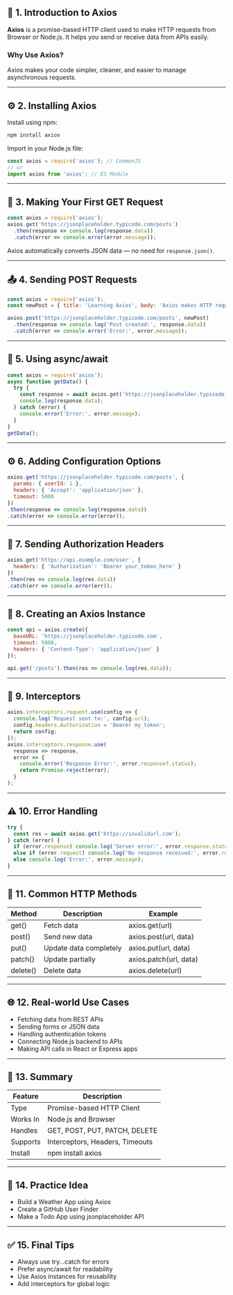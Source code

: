

## 🧠 1. Introduction to Axios
**Axios** is a promise-based HTTP client used to make HTTP requests from Browser or Node.js.
It helps you send or receive data from APIs easily.

### Why Use Axios?
Axios makes your code simpler, cleaner, and easier to manage asynchronous requests.

---

## ⚙️ 2. Installing Axios
Install using npm:
```bash
npm install axios
```
Import in your Node.js file:
```js
const axios = require('axios'); // CommonJS
// or
import axios from 'axios'; // ES Module
```

---

## 🚀 3. Making Your First GET Request
```js
const axios = require('axios');
axios.get('https://jsonplaceholder.typicode.com/posts')
  .then(response => console.log(response.data))
  .catch(error => console.error(error.message));
```

Axios automatically converts JSON data — no need for `response.json()`.

---

## 📤 4. Sending POST Requests
```js
const axios = require('axios');
const newPost = { title: 'Learning Axios', body: 'Axios makes HTTP requests easy!', userId: 1 };

axios.post('https://jsonplaceholder.typicode.com/posts', newPost)
  .then(response => console.log('Post created:', response.data))
  .catch(error => console.error('Error:', error.message));
```

---

## 🧩 5. Using async/await
```js
const axios = require('axios');
async function getData() {
  try {
    const response = await axios.get('https://jsonplaceholder.typicode.com/users');
    console.log(response.data);
  } catch (error) {
    console.error('Error:', error.message);
  }
}
getData();
```

---

## ⚙️ 6. Adding Configuration Options
```js
axios.get('https://jsonplaceholder.typicode.com/posts', {
  params: { userId: 1 },
  headers: { 'Accept': 'application/json' },
  timeout: 5000
})
.then(response => console.log(response.data))
.catch(error => console.error(error));
```

---

## 🔐 7. Sending Authorization Headers
```js
axios.get('https://api.example.com/user', {
  headers: { 'Authorization': 'Bearer your_token_here' }
})
.then(res => console.log(res.data))
.catch(err => console.error(err));
```

---

## 🧱 8. Creating an Axios Instance
```js
const api = axios.create({
  baseURL: 'https://jsonplaceholder.typicode.com',
  timeout: 5000,
  headers: { 'Content-Type': 'application/json' }
});

api.get('/posts').then(res => console.log(res.data));
```

---

## 🔁 9. Interceptors
```js
axios.interceptors.request.use(config => {
  console.log('Request sent to:', config.url);
  config.headers.Authorization = 'Bearer my_token';
  return config;
});
axios.interceptors.response.use(
  response => response,
  error => {
    console.error('Response Error:', error.response?.status);
    return Promise.reject(error);
  }
);
```

---

## ⚠️ 10. Error Handling
```js
try {
  const res = await axios.get('https://invalidurl.com');
} catch (error) {
  if (error.response) console.log('Server error:', error.response.status);
  else if (error.request) console.log('No response received:', error.request);
  else console.log('Error:', error.message);
}
```

---

## 🧾 11. Common HTTP Methods
| Method | Description | Example |
|--------|--------------|---------|
| get() | Fetch data | axios.get(url) |
| post() | Send new data | axios.post(url, data) |
| put() | Update data completely | axios.put(url, data) |
| patch() | Update partially | axios.patch(url, data) |
| delete() | Delete data | axios.delete(url) |

---

## 🌐 12. Real-world Use Cases
- Fetching data from REST APIs  
- Sending forms or JSON data  
- Handling authentication tokens  
- Connecting Node.js backend to APIs  
- Making API calls in React or Express apps

---

## 🧠 13. Summary
| Feature | Description |
|----------|--------------|
| Type | Promise-based HTTP Client |
| Works In | Node.js and Browser |
| Handles | GET, POST, PUT, PATCH, DELETE |
| Supports | Interceptors, Headers, Timeouts |
| Install | npm install axios |

---

## 🧰 14. Practice Idea
- Build a Weather App using Axios  
- Create a GitHub User Finder  
- Make a Todo App using jsonplaceholder API

---

## ✅ 15. Final Tips
- Always use try...catch for errors  
- Prefer async/await for readability  
- Use Axios instances for reusability  
- Add interceptors for global logic